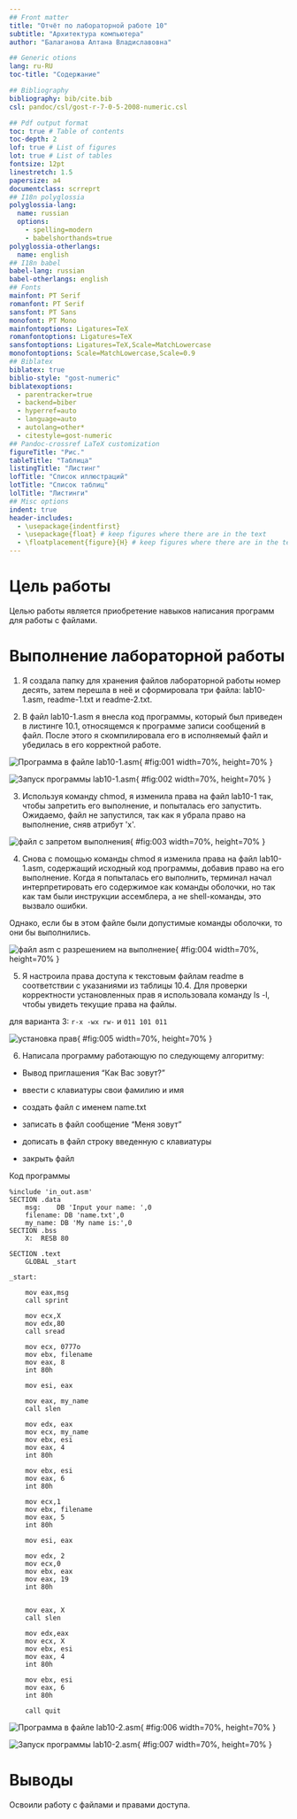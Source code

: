 ```yaml
---
## Front matter
title: "Отчёт по лабораторной работе 10"
subtitle: "Архитектура компьютера"
author: "Балаганова Алтана Владиславовна"

## Generic otions
lang: ru-RU
toc-title: "Содержание"

## Bibliography
bibliography: bib/cite.bib
csl: pandoc/csl/gost-r-7-0-5-2008-numeric.csl

## Pdf output format
toc: true # Table of contents
toc-depth: 2
lof: true # List of figures
lot: true # List of tables
fontsize: 12pt
linestretch: 1.5
papersize: a4
documentclass: scrreprt
## I18n polyglossia
polyglossia-lang:
  name: russian
  options:
	- spelling=modern
	- babelshorthands=true
polyglossia-otherlangs:
  name: english
## I18n babel
babel-lang: russian
babel-otherlangs: english
## Fonts
mainfont: PT Serif
romanfont: PT Serif
sansfont: PT Sans
monofont: PT Mono
mainfontoptions: Ligatures=TeX
romanfontoptions: Ligatures=TeX
sansfontoptions: Ligatures=TeX,Scale=MatchLowercase
monofontoptions: Scale=MatchLowercase,Scale=0.9
## Biblatex
biblatex: true
biblio-style: "gost-numeric"
biblatexoptions:
  - parentracker=true
  - backend=biber
  - hyperref=auto
  - language=auto
  - autolang=other*
  - citestyle=gost-numeric
## Pandoc-crossref LaTeX customization
figureTitle: "Рис."
tableTitle: "Таблица"
listingTitle: "Листинг"
lofTitle: "Список иллюстраций"
lotTitle: "Список таблиц"
lolTitle: "Листинги"
## Misc options
indent: true
header-includes:
  - \usepackage{indentfirst}
  - \usepackage{float} # keep figures where there are in the text
  - \floatplacement{figure}{H} # keep figures where there are in the text
---
```


# Цель работы

Целью работы является приобретение навыков написания программ для работы с файлами.

# Выполнение лабораторной работы

1. Я создала папку для хранения файлов лабораторной работы номер десять, 
затем перешла в неё и сформировала три файла: lab10-1.asm, readme-1.txt и readme-2.txt.

2. В файл lab10-1.asm я внесла код программы, который был приведен в листинге 10.1, 
относящемся к программе записи сообщений в файл. После этого я скомпилировала 
его в исполняемый файл и убедилась в его корректной работе.

![Программа в файле lab10-1.asm](image/01.png){ #fig:001 width=70%, height=70% }

![Запуск программы lab10-1.asm](image/02.png){ #fig:002 width=70%, height=70% }

3. Используя команду chmod, я изменила права на файл lab10-1 так, 
чтобы запретить его выполнение, и попыталась его запустить. Ожидаемо, файл 
не запустился, так как я убрала право на выполнение, сняв атрибут 'x'.

![файл с запретом выполнения](image/03.png){ #fig:003 width=70%, height=70% }

4. Снова с помощью команды chmod я изменила права на файл lab10-1.asm, 
содержащий исходный код программы, добавив право на его выполнение. Когда я попыталась его 
выполнить, терминал начал интерпретировать его содержимое как команды оболочки, но так 
как там были инструкции ассемблера, а не shell-команды, это вызвало ошибки. 

Однако, если бы в этом файле были допустимые команды оболочки, то они бы выполнились.

![файл asm с разрешением на выполнение](image/04.png){ #fig:004 width=70%, height=70% }

5. Я настроила права доступа к текстовым файлам readme в соответствии с 
указаниями из таблицы 10.4. Для проверки корректности установленных прав я использовала 
команду ls -l, чтобы увидеть текущие права на файлы.

для варианта 3: ```r-x -wx rw-``` и ```011 101 011```

![установка прав](image/05.png){ #fig:005 width=70%, height=70% }

6. Написала программу работающую по следующему алгоритму:

* Вывод приглашения “Как Вас зовут?”

* ввести с клавиатуры свои фамилию и имя

* создать файл с именем name.txt

* записать в файл сообщение “Меня зовут”

* дописать в файл строку введенную с клавиатуры

* закрыть файл

Код программы

```
%include 'in_out.asm'
SECTION .data
    msg:	DB 'Input your name: ',0
    filename: DB 'name.txt',0
    my_name: DB 'My name is:',0
SECTION .bss
    X:	RESB 80

SECTION .text
    GLOBAL _start

_start:

    mov eax,msg
    call sprint

    mov ecx,X
    mov edx,80
    call sread

    mov ecx, 0777o
    mov ebx, filename
    mov eax, 8
    int 80h
 
    mov esi, eax 

    mov eax, my_name
    call slen 

    mov edx, eax 
    mov ecx, my_name
    mov ebx, esi 
    mov eax, 4
    int 80h 

    mov ebx, esi 
    mov eax, 6 
    int 80h

    mov ecx,1 
    mov ebx, filename 
    mov eax, 5
    int 80h 

    mov esi, eax  
   
    mov edx, 2 
    mov ecx,0
    mov ebx, eax 
    mov eax, 19 
    int 80h 
    

    mov eax, X
    call slen 
   
    mov edx,eax 
    mov ecx, X 
    mov ebx, esi 
    mov eax, 4
    int 80h

    mov ebx, esi 
    mov eax, 6 
    int 80h 
    
    call quit
```
![Программа в файле lab10-2.asm](image/06.png){ #fig:006 width=70%, height=70% }

![Запуск программы lab10-2.asm](image/07.png){ #fig:007 width=70%, height=70% }

# Выводы

Освоили работy с файлами и правами доступа.
